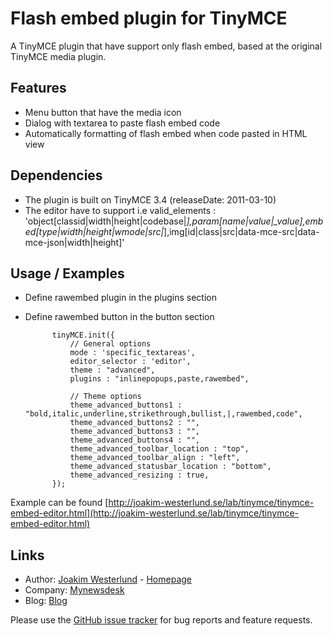 Flash embed plugin for TinyMCE
=========================

A TinyMCE plugin that have support only flash embed, based at the original TinyMCE media plugin.

Features
--------

* Menu button that have the media icon
* Dialog with textarea to paste flash embed code
* Automatically formatting of flash embed when code pasted in HTML view

Dependencies
------------

* The plugin is built on TinyMCE 3.4 (releaseDate: 2011-03-10)
* The editor have to support i.e valid_elements : 'object[classid|width|height|codebase|*],param[name|value|_value],embed[type|width|height|wmode|src|*],img[id|class|src|data-mce-src|data-mce-json|width|height]'

Usage / Examples
-----

* Define rawembed plugin in the plugins section
* Define rawembed button in the button section
  
            tinyMCE.init({
                // General options
                mode : 'specific_textareas',
                editor_selector : 'editor',
                theme : "advanced",
                plugins : "inlinepopups,paste,rawembed",

                // Theme options
                theme_advanced_buttons1 : "bold,italic,underline,strikethrough,bullist,|,rawembed,code",
                theme_advanced_buttons2 : "",
                theme_advanced_buttons3 : "",
                theme_advanced_buttons4 : "",
                theme_advanced_toolbar_location : "top",
                theme_advanced_toolbar_align : "left",
                theme_advanced_statusbar_location : "bottom",
                theme_advanced_resizing : true,
            });  

Example can be found [http://joakim-westerlund.se/lab/tinymce/tinymce-embed-editor.html](http://joakim-westerlund.se/lab/tinymce/tinymce-embed-editor.html)

Links
-----

* Author:  [Joakim Westerlund](http://github.com/jorkas) - [Homepage](http://joakim-westerlund.se)
* Company: [Mynewsdesk](http://www.mynewsdesk.com)
* Blog: [Blog](http://devcorner.mynewsdesk.com)

Please use the [GitHub issue tracker](https://github.com/jorkas/tinymce-rawembed-plugin/issues) for bug
reports and feature requests.

